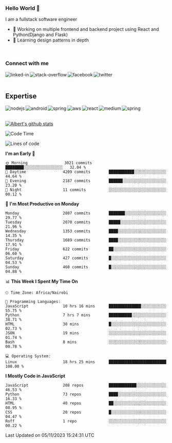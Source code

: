 

### Hello World 👋
I am a fullstack software engineer
- 🔭 Working on multiple frontend and backend project using React and Python(Django and Flask)
- 🌱 Learning design patterns in depth

<br>

### Connect with me

[<img align="left" alt="linked-in" src="https://img.shields.io/badge/linkedin-%230077B5.svg?&style=for-the-badge&logo=linkedin&logoColor=white" />](https://www.linkedin.com/in/albert-byrone/)

<!-- [<img align="left" alt="medium" src="https://img.shields.io/badge/medium-%2312100E.svg?&style=for-the-badge&logo=medium&logoColor=white" />](https://56faisal.medium.com/) -->

[<img align="left" alt="stack-overflow" src="https://img.shields.io/badge/stack%20overflow-FE7A16?logo=stack-overflow&logoColor=white&style=for-the-badge" />](https://stackoverflow.com/users/11916317/albert-byrone)

[<img align="left" alt="facebook" src="https://img.shields.io/badge/facebook-%231877F2.svg?&style=for-the-badge&logo=facebook&logoColor=white" />](https://web.facebook.com/albert.byrone.1/)

[<img align="left" alt="twitter" src="https://img.shields.io/badge/twitter-%231DA1F2.svg?&style=for-the-badge&logo=twitter&logoColor=white" />](https://twitter.com/byrone_albert)

<br>

<br>

## Expertise
<img align="left" alt="nodejs" src="https://img.shields.io/badge/python%20-%2343853D.svg?&style=for-the-badge&logo=node.js&logoColor=white" />
<img align="left" alt="android" src="https://img.shields.io/badge/Flask-3DDC84?logo=android&logoColor=white&style=for-the-badge" />
<img align="left" alt="spring" src="https://img.shields.io/badge/drf%20-%236DB33F.svg?&style=for-the-badge&logo=spring&logoColor=white" />
<img align="left" alt="aws" src="https://img.shields.io/badge/django%20AWS-%23232F3E?logo=amazon-aws&logoColor=white&style=for-the-badge" />
<img align="left" alt="react" src="https://img.shields.io/badge/react%20-%2320232a.svg?&style=for-the-badge&logo=react&logoColor=%2361DAFB" />
<img align="left" alt="medium" src="https://img.shields.io/badge/Angular-%23316192.svg?&style=for-the-badge&logo=postgresql&logoColor=white" />
<img align="left" alt="spring" src="https://img.shields.io/badge/Javascript%20-%236DB33F.svg?&style=for-the-badge&logo=spring&logoColor=white" />
<br>
<br>


[![Albert's github stats](https://github-readme-stats.vercel.app/api?username=Albert-Byrone&count_private=true&show_icons=true&theme=radical&hide_rank=false)](https://github.com/anuraghazra/github-readme-stats)

<!-- [![Top Langs](https://github-readme-stats.vercel.app/api/top-langs/?username=Albert-Byrone&layout=compact)](https://github.com/anuraghazra/github-readme-stats) -->

<!--
**Albert-Byrone/Albert-Byrone** is a ✨ _special_ ✨ repository because its `README.md` (this file) appears on your GitHub profile.

Here are some ideas to get you started:

- 🔭 I’m currently working on ...
- 🌱 I’m currently learning ...
- 👯 I’m looking to collaborate on ...
- 🤔 I’m looking for help with ...
- 💬 Ask me about ...
- 📫 How to reach me: ...
- 😄 Pronouns: ...
- ⚡ Fun fact: ...
-->


<!--START_SECTION:waka-->
![Code Time](http://img.shields.io/badge/Code%20Time-779%20hrs%2044%20mins-blue)

![Lines of code](https://img.shields.io/badge/From%20Hello%20World%20I%27ve%20Written-62.7%20million%20lines%20of%20code-blue)

**I'm an Early 🐤** 

```text
🌞 Morning                3021 commits        ████████░░░░░░░░░░░░░░░░░   32.04 % 
🌆 Daytime                4209 commits        ███████████░░░░░░░░░░░░░░   44.64 % 
🌃 Evening                2187 commits        ██████░░░░░░░░░░░░░░░░░░░   23.20 % 
🌙 Night                  11 commits          ░░░░░░░░░░░░░░░░░░░░░░░░░   00.12 % 
```
📅 **I'm Most Productive on Monday** 

```text
Monday                   2807 commits        ███████░░░░░░░░░░░░░░░░░░   29.77 % 
Tuesday                  2070 commits        █████░░░░░░░░░░░░░░░░░░░░   21.96 % 
Wednesday                1353 commits        ████░░░░░░░░░░░░░░░░░░░░░   14.35 % 
Thursday                 1689 commits        ████░░░░░░░░░░░░░░░░░░░░░   17.91 % 
Friday                   622 commits         ██░░░░░░░░░░░░░░░░░░░░░░░   06.60 % 
Saturday                 427 commits         █░░░░░░░░░░░░░░░░░░░░░░░░   04.53 % 
Sunday                   460 commits         █░░░░░░░░░░░░░░░░░░░░░░░░   04.88 % 
```


📊 **This Week I Spent My Time On** 

```text
🕑︎ Time Zone: Africa/Nairobi

💬 Programming Languages: 
JavaScript               10 hrs 16 mins      ██████████████░░░░░░░░░░░   55.75 % 
Python                   7 hrs 7 mins        ██████████░░░░░░░░░░░░░░░   38.71 % 
HTML                     30 mins             █░░░░░░░░░░░░░░░░░░░░░░░░   02.73 % 
JSON                     19 mins             ░░░░░░░░░░░░░░░░░░░░░░░░░   01.74 % 
Bash                     8 mins              ░░░░░░░░░░░░░░░░░░░░░░░░░   00.78 % 

💻 Operating System: 
Linux                    18 hrs 25 mins      █████████████████████████   100.00 % 
```

**I Mostly Code in JavaScript** 

```text
JavaScript               208 repos           ████████████░░░░░░░░░░░░░   46.53 % 
Python                   73 repos            ████░░░░░░░░░░░░░░░░░░░░░   16.33 % 
HTML                     40 repos            ██░░░░░░░░░░░░░░░░░░░░░░░   08.95 % 
CSS                      20 repos            █░░░░░░░░░░░░░░░░░░░░░░░░   04.47 % 
Roff                     1 repo              ░░░░░░░░░░░░░░░░░░░░░░░░░   00.22 % 
```




 Last Updated on 05/11/2023 15:24:31 UTC
<!--END_SECTION:waka-->
